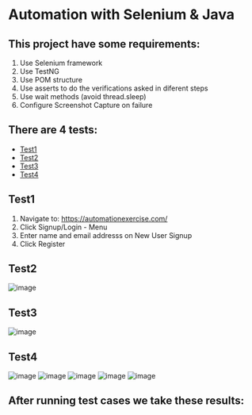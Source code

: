 # Automation with Selenium & Java 

## This project have some requirements: 
1. Use Selenium framework
2. Use TestNG
3. Use POM structure
4. Use asserts to do the verifications asked in diferent steps
5. Use wait methods (avoid thread.sleep)
6. Configure Screenshot Capture on failure



## There are 4 tests: 
- [Test1](#test1)
- [Test2](#test2)
- [Test3](#test3)
- [Test4](#test4)


## Test1
1. Navigate to: https://automationexercise.com/
2. Click Signup/Login - Menu
3. Enter name and email addresss on New User Signup
4. Click Register 


## Test2
![image](https://github.com/user-attachments/assets/c596056e-740b-4086-ae32-69ba06cd61e6)


## Test3
![image](https://github.com/user-attachments/assets/4113f39b-669c-4eec-8976-29e399d1b2fd)


## Test4
![image](https://github.com/user-attachments/assets/68d51df2-cf84-40be-8e79-2dfce1873408)
![image](https://github.com/user-attachments/assets/d660dbf8-43a1-4044-a138-0dbb4328bfc3)
![image](https://github.com/user-attachments/assets/90f63c8a-838c-40eb-ae60-49352d59b6ee)
![image](https://github.com/user-attachments/assets/d167b3b9-37dd-4ab0-9d43-d897c5f5ab2c)
![image](https://github.com/user-attachments/assets/0edab750-fe42-4faa-be0c-d6c4cd8f27a3)

## After running test cases we take these results: 











